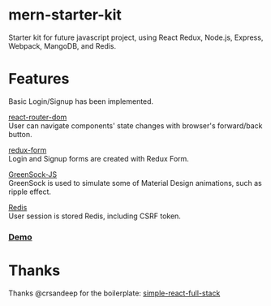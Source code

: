 # mern-starter-kit
Starter kit for future javascript project, using React Redux, Node.js, Express, Webpack, MangoDB, and Redis.

# Features
Basic Login/Signup has been implemented.

[react-router-dom](https://github.com/ReactTraining/react-router)  
User can navigate components' state changes with browser's forward/back button.

[redux-form](https://github.com/erikras/redux-form)  
Login and Signup forms are created with Redux Form.

[GreenSock-JS](https://github.com/greensock/GreenSock-JS)  
GreenSock is used to simulate some of Material Design animations, such as ripple effect.

[Redis](https://redis.io/)  
User session is stored Redis, including CSRF token.

### [Demo]()

# Thanks
Thanks @crsandeep for the boilerplate: [simple-react-full-stack](https://github.com/crsandeep/simple-react-full-stack)
